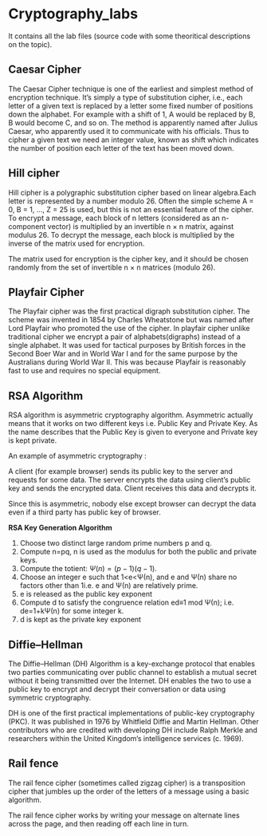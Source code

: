 # Cryptography_labs
It contains all the lab files (source code with some theoritical descriptions on the topic).



<h2>Caesar Cipher</h2>
<p> The Caesar Cipher technique is one of the earliest and simplest method of encryption technique. It’s simply a type of substitution cipher, i.e., each letter of a given text is replaced by a letter some fixed number of positions down the alphabet. For example with a shift of 1, A would be replaced by B, B would become C, and so on. The method is apparently named after Julius Caesar, who apparently used it to communicate with his officials. 
Thus to cipher a given text we need an integer value, known as shift which indicates the number of position each letter of the text has been moved down. </p>

## Hill cipher

Hill cipher is a polygraphic substitution cipher based on linear algebra.Each letter is represented by a number modulo 26. Often the simple scheme A = 0, B = 1, …, Z = 25 is used, but this is not an 
essential feature of the cipher. To encrypt a message, each block of n letters (considered as an n-component vector) is multiplied by an invertible n × n matrix, against modulus 26. To decrypt the message, each block is multiplied by the inverse of the matrix used for encryption.

The matrix used for encryption is the cipher key, and it should be chosen randomly from the set of invertible n × n matrices (modulo 26).

## Playfair Cipher

The Playfair cipher was the first practical digraph substitution cipher. The scheme was invented in 1854 by Charles Wheatstone but was named after Lord Playfair who promoted the use of the cipher. In playfair cipher unlike traditional cipher we encrypt a pair of alphabets(digraphs) instead of a single alphabet.
It was used for tactical purposes by British forces in the Second Boer War and in World War I and for the same purpose by the Australians during World War II. This was because Playfair is reasonably fast to use and requires no special equipment.

## RSA Algorithm

RSA algorithm is asymmetric cryptography algorithm. Asymmetric actually means that it works on two different keys i.e. Public Key and Private Key. As the name describes that the Public Key is given to everyone and Private key is kept private.

An example of asymmetric cryptography :

A client (for example browser) sends its public key to the server and requests for some data.
The server encrypts the data using client’s public key and sends the encrypted data.
Client receives this data and decrypts it.

Since this is asymmetric, nobody else except browser can decrypt the data even if a third party has public key of browser.

**RSA Key Generation Algorithm**

1. Choose two distinct large random prime numbers p and q.
2. Compute n=pq, n is used as the modulus for both the public and private keys.
3. Compute the totient: $Ψ(n)=(p-1)(q-1)$.
4. Choose an integer e such that 1<e<Ψ(n), and e and Ψ(n) share no factors other than 1i.e. e and Ψ(n) are relatively prime.
5. e is released as the public key exponent
6. Compute d to satisfy the congruence relation ed≡1 mod Ψ(n); i.e. de=1+kΨ(n) for some integer k.
7. d is kept as the private key exponent

## Diffie–Hellman

The Diffie–Hellman (DH) Algorithm is a key-exchange protocol that enables two parties communicating over public channel to establish a mutual secret without it being transmitted over the Internet. DH enables the two to use a public key to encrypt and decrypt their conversation or data using symmetric cryptography.

DH is one of the first practical implementations of public-key cryptography (PKC). It was published in 1976 by Whitfield Diffie and Martin Hellman. Other contributors who are credited with developing DH include Ralph Merkle and researchers within the United Kingdom’s intelligence services (c. 1969).

## Rail fence

The rail fence cipher (sometimes called zigzag cipher) is a transposition cipher that jumbles up the order of the letters of a message using a basic algorithm.

The rail fence cipher works by writing your message on alternate lines across the page, and then reading off each line in turn.
